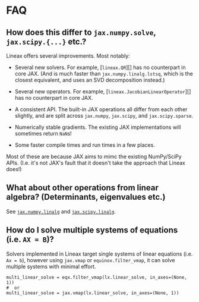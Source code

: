 # FAQ

## How does this differ to `jax.numpy.solve`, `jax.scipy.{...}` etc.?

Lineax offers several improvements. Most notably:

- Several new solvers. For example, [`lineax.QR`][] has no counterpart in core JAX. (And is much faster than `jax.numpy.linalg.lstsq`, which is the closest equivalent, and uses an SVD decomposition instead.)

- Several new operators. For example, [`lineax.JacobianLinearOperator`][] has no counterpart in core JAX.

- A consistent API. The built-in JAX operations all differ from each other slightly, and are split across `jax.numpy`, `jax.scipy`, and `jax.scipy.sparse`.

- Numerically stable gradients. The existing JAX implementations will sometimes return `NaN`s!

- Some faster compile times and run times in a few places.

Most of these are because JAX aims to mimc the existing NumPy/SciPy APIs. (I.e. it's not JAX's fault that it doesn't take the approach that Lineax does!)

## What about other operations from linear algebra? (Determinants, eigenvalues etc.)

See [`jax.numpy.linalg`](https://jax.readthedocs.io/en/latest/jax.numpy.html#module-jax.numpy.linalg) and [`jax.scipy.linalg`](https://jax.readthedocs.io/en/latest/jax.scipy.html#module-jax.scipy.linalg).

## How do I solve multiple systems of equations (i.e. `AX = B`)?

Solvers implemented in Lineax target single systems of linear equations (i.e. `Ax = b`), however using `jax.vmap` or `equinox.filter_vmap`, it can solve multiple systems with minimal effort.

    multi_linear_solve = eqx.filter_vmap(lx.linear_solve, in_axes=(None, 1))
    #  or    
    multi_linear_solve = jax.vmap(lx.linear_solve, in_axes=(None, 1))
